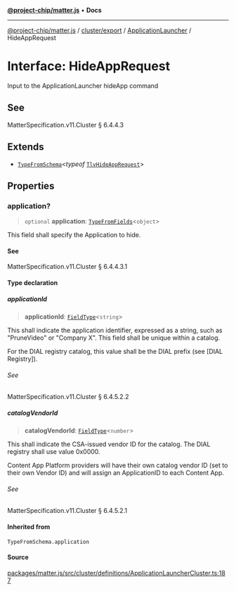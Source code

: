 [**@project-chip/matter.js**](../../../../../README.md) • **Docs**

***

[@project-chip/matter.js](../../../../../modules.md) / [cluster/export](../../../README.md) / [ApplicationLauncher](../README.md) / HideAppRequest

# Interface: HideAppRequest

Input to the ApplicationLauncher hideApp command

## See

MatterSpecification.v11.Cluster § 6.4.4.3

## Extends

- [`TypeFromSchema`](../../../../../tlv/export/README.md#typefromschemas)\<*typeof* [`TlvHideAppRequest`](../README.md#tlvhideapprequest)\>

## Properties

### application?

> `optional` **application**: [`TypeFromFields`](../../../../../tlv/export/README.md#typefromfieldsf)\<`object`\>

This field shall specify the Application to hide.

#### See

MatterSpecification.v11.Cluster § 6.4.4.3.1

#### Type declaration

##### applicationId

> **applicationId**: [`FieldType`](../../../../../tlv/export/interfaces/FieldType.md)\<`string`\>

This shall indicate the application identifier, expressed as a string, such as "PruneVideo" or "Company X".
This field shall be unique within a catalog.

For the DIAL registry catalog, this value shall be the DIAL prefix (see [DIAL Registry]).

###### See

MatterSpecification.v11.Cluster § 6.4.5.2.2

##### catalogVendorId

> **catalogVendorId**: [`FieldType`](../../../../../tlv/export/interfaces/FieldType.md)\<`number`\>

This shall indicate the CSA-issued vendor ID for the catalog. The DIAL registry shall use value 0x0000.

Content App Platform providers will have their own catalog vendor ID (set to their own Vendor ID) and will
assign an ApplicationID to each Content App.

###### See

MatterSpecification.v11.Cluster § 6.4.5.2.1

#### Inherited from

`TypeFromSchema.application`

#### Source

[packages/matter.js/src/cluster/definitions/ApplicationLauncherCluster.ts:187](https://github.com/project-chip/matter.js/blob/7a8cbb56b87d4ccf34bec5a9a95ab40a1711324f/packages/matter.js/src/cluster/definitions/ApplicationLauncherCluster.ts#L187)
